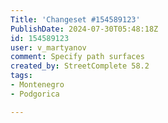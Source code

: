 ```yaml
---
Title: 'Changeset #154589123'
PublishDate: 2024-07-30T05:48:18Z
id: 154589123
user: v_martyanov
comment: Specify path surfaces
created_by: StreetComplete 58.2
tags:
- Montenegro
- Podgorica

---
```

